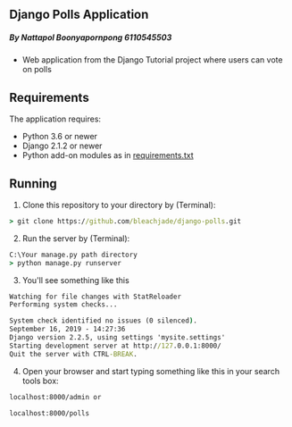  ## Django Polls Application
 ##### By Nattapol Boonyapornpong 6110545503
 
 * Web application from the Django Tutorial project where users can vote on polls

 ## Requirements

 The application requires:

 * Python 3.6 or newer
 * Django 2.1.2 or newer
 * Python add-on modules as in [requirements.txt](requirements.txt)

 ## Running

1. Clone this repository to your directory by (Terminal):
```cmd
> git clone https://github.com/bleachjade/django-polls.git
```
2. Run the server by (Terminal):
```cmd
C:\Your manage.py path directory
> python manage.py runserver
```
3. You'll see something like this
```cmd
Watching for file changes with StatReloader
Performing system checks...

System check identified no issues (0 silenced).
September 16, 2019 - 14:27:36
Django version 2.2.5, using settings 'mysite.settings'
Starting development server at http://127.0.0.1:8000/
Quit the server with CTRL-BREAK.
```
4. Open your browser and start typing something like this in your search tools box:
```bash
localhost:8000/admin or

localhost:8000/polls
```